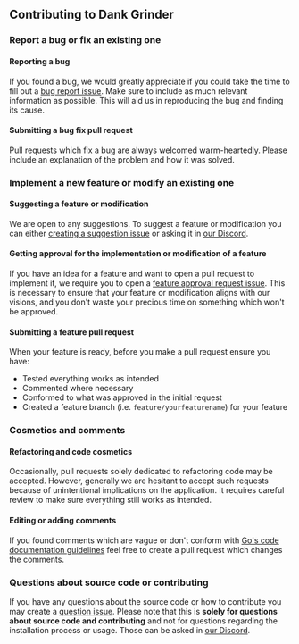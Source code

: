 ## Contributing to Dank Grinder
### Report a bug or fix an existing one
#### Reporting a bug
If you found a bug, we would greatly appreciate if you could take the time to fill out a [bug report issue](https://github.com/dankgrinder/dankgrinder/issues/new?assignees=&labels=bug&template=bug-report.md&title=). Make sure to include as much relevant information as possible. This will aid us in reproducing the bug and finding its cause. 
#### Submitting a bug fix pull request
Pull requests which fix a bug are always welcomed warm-heartedly. Please include an explanation of the problem and how it was solved.

### Implement a new feature or modify an existing one
#### Suggesting a feature or modification
We are open to any suggestions. To suggest a feature or modification you can either [creating a suggestion issue](https://github.com/dankgrinder/dankgrinder/issues/new?assignees=&labels=suggestion&template=suggestion.md&title=) or asking it in [our Discord](https://discord.gg/Fjzpq8YPSn).
#### Getting approval for the implementation or modification of a feature
If you have an idea for a feature and want to open a pull request to implement it, we require you to open a [feature approval request issue](https://github.com/dankgrinder/dankgrinder/issues/new?assignees=&labels=feature&template=feature-approval-request.md&title=). This is necessary to ensure that your feature or modification aligns with our visions, and you don't waste your precious time on something which won't be approved.
#### Submitting a feature pull request
When your feature is ready, before you make a pull request ensure you have:
* Tested everything works as intended
* Commented where necessary
* Conformed to what was approved in the initial request
* Created a feature branch (i.e. `feature/yourfeaturename`) for your feature

### Cosmetics and comments
#### Refactoring and code cosmetics
Occasionally, pull requests solely dedicated to refactoring code may be accepted. However, generally we are hesitant to accept such requests because of unintentional implications on the application. It requires careful review to make sure everything still works as intended.
#### Editing or adding comments
If you found comments which are vague or don't conform with [Go's code documentation guidelines](https://blog.golang.org/godoc) feel free to create a pull request which changes the comments.
### Questions about source code or contributing
If you have any questions about the source code or how to contribute you may create a [question issue](https://github.com/dankgrinder/dankgrinder/issues/new?assignees=&labels=question&template=question.md&title=). Please note that this is **solely for questions about source code and contributing** and not for questions regarding the installation process or usage. Those can be asked in [our Discord](https://discord.gg/Fjzpq8YPSn).
